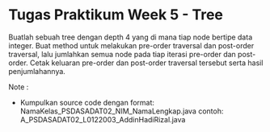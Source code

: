 # Tugas Praktikum Week 5 - Tree

Buatlah sebuah tree dengan depth 4 yang di mana tiap node bertipe data integer. Buat method untuk melakukan pre-order traversal dan post-order traversal, lalu jumlahkan semua node pada tiap iterasi pre-order dan post-order. Cetak keluaran pre-order dan post-order traversal tersebut serta hasil penjumlahannya.

Note :
- Kumpulkan source code dengan format:
    NamaKelas_PSDASADAT02_NIM_NamaLengkap.java
    contoh: A_PSDASADAT02_L0122003_AddinHadiRizal.java
